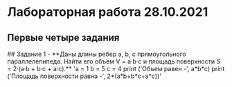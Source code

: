 # Лабораторная работа 28.10.2021
## Первые четыре задания
<h>
## Задание 1 -
**Даны длины ребер a, b, c прямоугольного параллелепипеда. Найти
его объем V = a·b·c и площадь поверхности S = 2·(a·b + b·c + a·c).**
'a = 1
b = 5
c = 4
print ('Объем равен -', a*b*c)
print ('Площадь поверхности равна -', 2*(a*b+b*c+a*c))'
  
